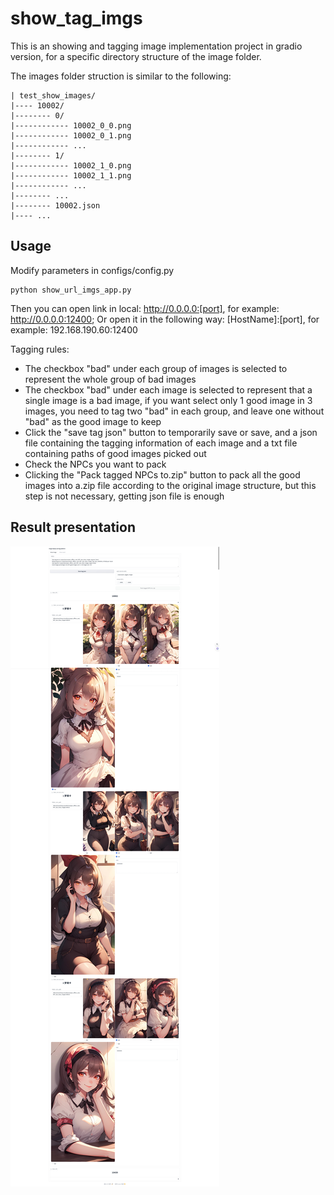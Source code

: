 # show_tag_imgs
This is an showing and tagging image implementation project in gradio version, for a specific directory structure of the image folder.

The images folder struction is similar to the following:
```
| test_show_images/
|---- 10002/
|-------- 0/
|------------ 10002_0_0.png
|------------ 10002_0_1.png
|------------ ...
|-------- 1/
|------------ 10002_1_0.png
|------------ 10002_1_1.png
|------------ ...
|-------- ...
|-------- 10002.json
|---- ...
```

## Usage
Modify parameters in configs/config.py
```
python show_url_imgs_app.py
```
Then you can open link in local: http://0.0.0.0:[port], for example: http://0.0.0.0:12400; Or open it in the following way: [HostName]:[port], for example: 192.168.190.60:12400

Tagging rules:
- The checkbox "bad" under each group of images is selected to represent the whole group of bad images
- The checkbox "bad" under each image is selected to represent that a single image is a bad image, if you want select only 1 good image in 3 images, you need to tag two "bad" in each group, and leave one without "bad" as the good image to keep
- Click the "save tag json" button to temporarily save or save, and a json file containing the tagging information of each image and a txt file containing paths of good images picked out
- Check the NPCs you want to pack
- Clicking the "Pack tagged NPCs to.zip" button to pack all the good images into a.zip file according to the original image structure, but this step is not necessary, getting json file is enough

## Result presentation
![demo.jpeg](demo_images/demo.jpeg)
